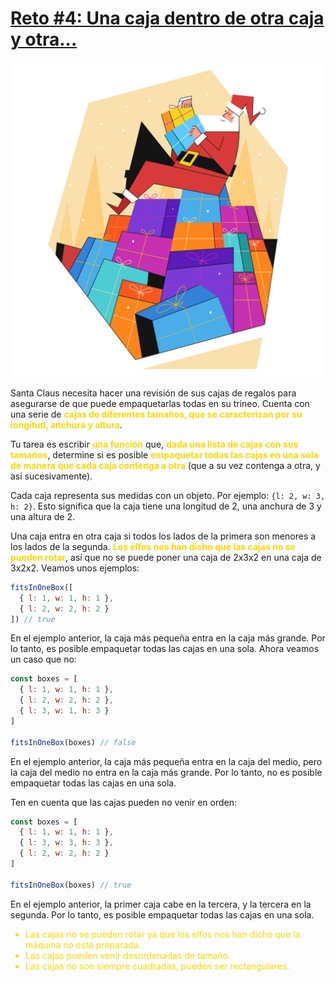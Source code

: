 # [Reto #4: Una caja dentro de otra caja y otra...](https://adventjs.dev/es/challenges/2022/4)
![Reto #4](../../assets/04.svg)


Santa Claus necesita hacer una revisión de sus cajas de regalos para asegurarse de que puede empaquetarlas todas en su trineo. Cuenta con una serie de <strong style="color: gold">cajas de diferentes tamaños, que se caracterizan por su longitud, anchura y altura</strong>.

Tu tarea es escribir <strong style="color: gold">una función</strong> que, <strong style="color: gold">dada una lista de cajas con sus tamaños</strong>, determine si es posible <strong style="color: gold">empaquetar todas las cajas en una sola de manera que cada caja contenga a otra</strong> (que a su vez contenga a otra, y así sucesivamente).

Cada caja representa sus medidas con un objeto. Por ejemplo: `{l: 2, w: 3, h: 2}`. Esto significa que la caja tiene una longitud de 2, una anchura de 3 y una altura de 2.

Una caja entra en otra caja si todos los lados de la primera son menores a los lados de la segunda. <strong style="color: gold">Los elfos nos han dicho que las cajas no se pueden rotar</strong>, así que no se puede poner una caja de 2x3x2 en una caja de 3x2x2. Veamos unos ejemplos:

```javascript
fitsInOneBox([
  { l: 1, w: 1, h: 1 },
  { l: 2, w: 2, h: 2 }
]) // true
```

En el ejemplo anterior, la caja más pequeña entra en la caja más grande. Por lo tanto, es posible empaquetar todas las cajas en una sola. Ahora veamos un caso que no:

```javascript
const boxes = [
  { l: 1, w: 1, h: 1 },
  { l: 2, w: 2, h: 2 },
  { l: 3, w: 1, h: 3 }
]

fitsInOneBox(boxes) // false
```

En el ejemplo anterior, la caja más pequeña entra en la caja del medio, pero la caja del medio no entra en la caja más grande. Por lo tanto, no es posible empaquetar todas las cajas en una sola.

Ten en cuenta que las cajas pueden no venir en orden:

```javascript
const boxes = [
  { l: 1, w: 1, h: 1 },
  { l: 3, w: 3, h: 3 },
  { l: 2, w: 2, h: 2 }
]

fitsInOneBox(boxes) // true
```

En el ejemplo anterior, la primer caja cabe en la tercera, y la tercera en la segunda. Por lo tanto, es posible empaquetar todas las cajas en una sola.

<ul style="color: gold">
    <li>Las cajas no se pueden rotar ya que los elfos nos han dicho que la máquina no está preparada.</li>
    <li>Las cajas pueden venir desordenadas de tamaño.</li>
    <li>Las cajas no son siempre cuadradas, pueden ser rectangulares.</li>
</ul>